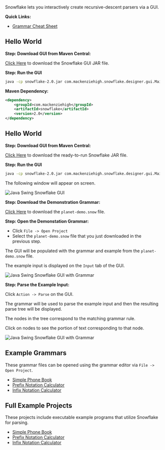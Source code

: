 Snowflake lets you interactively create recursive-descent parsers via a GUI.

**Quick Links:**
+ [Grammar Cheat Sheet](examples/CheatSheet.md)

## Hello World

**Step: Download GUI from Maven Central:** 

[Click Here](https://repo.maven.apache.org/maven2/com/mackenziehigh/snowflake/2.0/snowflake-2.0.jar) to download the Snowflake GUI JAR file.

**Step: Run the GUI**

```bash
java -cp snowflake-2.0.jar com.mackenziehigh.snowflake.designer.gui.MainWindow
```

**Maven Dependency:**

```xml
<dependency>
    <groupId>com.mackenziehigh</groupId>
    <artifactId>snowflake</artifactId>
    <version>2.0</version>
</dependency>
```

## Hello World

**Step: Download GUI from Maven Central:**

[Click Here](https://repo.maven.apache.org/maven2/com/mackenziehigh/snowflake/2.0/snowflake-2.0.jar) to download the ready-to-run Snowflake JAR file.

**Step: Run the GUI**

```bash
java -cp snowflake-2.0.jar com.mackenziehigh.snowflake.designer.gui.MainWindow
```

The following window will appear on screen.

![Java Swing Snowflake GUI][window1]

[window1]: https://www.mackenziehigh.com/snowflake/v2_0/intro/Window_1.png

**Step: Download the Demonstration Grammar:**

[Click Here](https://www.mackenziehigh.com/snowflake/v2_0/grammars/planet-demo.snow) to download the `planet-demo.snow` file.

**Step: Open the Demonstation Grammar:**

+ Click `File -> Open Project`
+ Select the `planet-demo.snow` file that you just downloaded in the previous step.

The GUI will be populated with the grammar and example from the `planet-demo.snow` file.

The example input is displayed on the `Input` tab of the GUI.

![Java Swing Snowflake GUI with Grammar][window2]

[window2]: https://www.mackenziehigh.com/snowflake/v2_0/intro/Window_2.png

**Step: Parse the Example Input:**

Click `Action -> Parse` on the GUI.

The grammar will be used to parse the example input and then the resulting parse tree will be displayed.

The nodes in the tree correspond to the matching grammar rule.

Click on nodes to see the portion of text corresponding to that node.

![Java Swing Snowflake GUI with Grammar][window4]

[window4]: https://www.mackenziehigh.com/snowflake/v2_0/intro/Window_4.png

## Example Grammars

These grammar files can be opened using the grammar editor via `File -> Open Project`.

+ [Simple Phone Book](https://www.mackenziehigh.com/snowflake/v2_0/grammars/phonebook.snow)
+ [Prefix Notation Calculator](https://www.mackenziehigh.com/snowflake/v2_0/grammars/prefix.snow)
+ [Infix Notation Calculator](https://www.mackenziehigh.com/snowflake/v2_0/grammars/infix.snow)

## Full Example Projects

These projects include executable example programs that utilize Snowflake for parsing.

+ [Simple Phone Book](examples/phonebook-example/)
+ [Prefix Notation Calculator](examples/prefix-calculator-example)
+ [Infix Notation Calculator](examples/infix-calculator-example)
